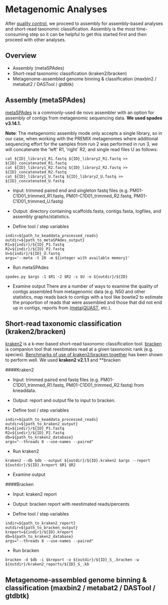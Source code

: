 # Metagenomic Analyses

After [quality control](quality-control.md), we proceed to assembly for assembly-based analyses and short-read taxonomic classification.
Assembly is the most time-consuming step so it can be helpful to get this started first and then proceed with other analyses.

## Overview
- Assembly (metaSPAdes)
- Short-read taxonomic classification (kraken2/bracken)
- Metagenome-assembled genome binning & classification (maxbin2 / metabat2 / DASTool / gtdbtk)

## Assembly (metaSPAdes)

[metaSPAdes](https://github.com/ablab/spades) is a commonly-used de novo assembler with an option for assembly of contigs from metagenomic sequencing data. **We used spades v3.14.1.**

**Note**: The metagenomic assembly mode only accepts a single library, so in our case, when working with the PREMIX metagenomes where additional sequencing effort for the samples from run 2 was performed in run 3, we will concatenate the 'left' R1, 'right' R2, and single read files U as follows:

```console
cat ${ID}_library1_R1.fastq ${ID}_library2_R1.fastq >> ${ID}_concatenated_R1.fastq
cat ${ID}_library1_R2.fastq ${ID}_library2_R2.fastq >> ${ID}_concatenated_R2.fastq
cat ${ID}_library1_U.fastq ${ID}_library2_U.fastq >> ${ID}_concatenated_U.fastq
```

- Input: trimmed paired end and singleton fastq files (e.g. PM01-C1D01_trimmed_R1.fastq, 
PM01-C1D01_trimmed_R2.fastq, PM01-C1D01_trimmed_U.fastq)
- Output: directory containing scaffolds.fasta, contigs.fasta, logfiles, and assembly graphs/statistics.

- Define tool / step variables
```console
indir=${path_to_keaddata_processed_reads}
outdir=${path_to_metaSPAdes_output}
R1=${indir}/${ID}_P1.fastq
R2=${indir}/${ID}_P2.fastq
U=${indir}/${ID}_U.fastq
args='--meta -t 20 -m ${integer with available memory}'
```

- Run metaSPAdes
```console
spades.py $args -1 $R1 -2 $R2 -s $U -o ${outdir}/${ID}
```

- Examine output
There are a number of ways to examine the quality of contigs assembled from metagenomic data (e.g. N50 and other statistics, map reads back to contigs with a tool like bowtie2 to estimate the proportion of reads that were assembled and those that did not end up in contigs, reports from [(meta)QUAST](http://quast.sourceforge.net/metaquast.html), etc.). 

## Short-read taxonomic classification (kraken2/bracken)

[kraken2](https://github.com/DerrickWood/kraken2) is a k-mer based short-read taxonomic classification tool. [bracken](https://github.com/jenniferlu717/Bracken) is companion tool that reestimates read at a given taxonomic rank (e.g. species). [Benchmarks of use of kraken2/bracken together](https://doi.org/10.1016/j.cell.2019.07.010) has been shown to perform well. We used **kraken2 v2.1.1** and **bracken

####Kraken2
- Input: trimmed paired end fastq files (e.g. PM01-C1D01_trimmed_R1.fastq, 
PM01-C1D01_trimmed_R2.fastq) from kneaddata.
- Output: report and output file to input to bracken.

- Define tool / step variables
```console
indir=${path_to_keaddata_processed_reads}
outdir=${path_to_kraken2_output}
R1=${indir}/${ID}_P1.fastq
R2=${indir}/${ID}_P2.fastq
db=${path_to_kraken2_database}
args="--threads 8 --use-names --paired"
```

- Run kraken2
```console
kraken2 --db $db --output ${outdir}/${ID}.kraken2 $args --report ${outdir}/${ID}.kreport $R1 $R2
```

- Examine output

####Bracken
- Input: kraken2 report
- Output: bracken report with reestimated reads/percents

- Define tool / step variables
```console
indir=${path_to_kraken2_report}
outdir=${path_to_bracken_output}
kreport=${indir}/${ID}.kreport
db=${path_to_kraken2_database}
args="--threads 8 --use-names --paired"
```

- Run bracken
```console
bracken -d $db -i $kreport -o ${outdir}/${ID}_S_.bracken -w ${outdir}/kraken2_reports/${ID}_S_.kb
```

## Metagenome-assembled genome binning & classification (maxbin2 / metabat2 / DASTool / gtdbtk)
